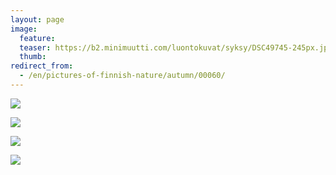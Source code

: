 ```yaml
---
layout: page
image:
  feature:
  teaser: https://b2.minimuutti.com/luontokuvat/syksy/DSC49745-245px.jpg
  thumb:
redirect_from:
  - /en/pictures-of-finnish-nature/autumn/00060/
---
```


![](https://b2.minimuutti.com/luontokuvat/syksy/DSC49745-800px.jpg)

![](https://b2.minimuutti.com/luontokuvat/syksy/DSC49746-800px.jpg)

![](https://b2.minimuutti.com/luontokuvat/syksy/DSC49754-800px.jpg)

![](https://b2.minimuutti.com/luontokuvat/syksy/DSC49763-800px.jpg)
